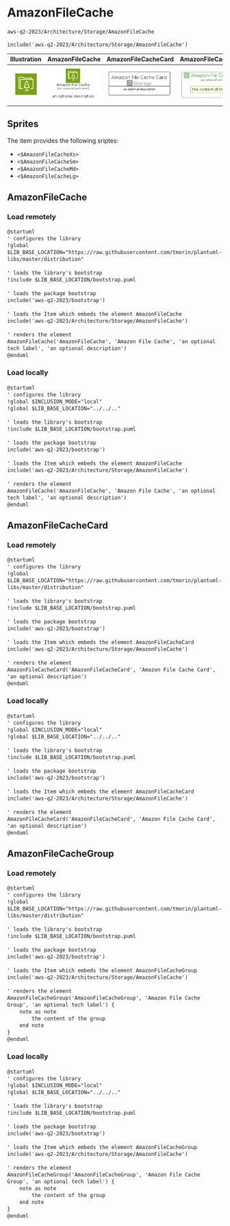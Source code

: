 # AmazonFileCache


```text
aws-q2-2023/Architecture/Storage/AmazonFileCache
```

```text
include('aws-q2-2023/Architecture/Storage/AmazonFileCache')
```



| Illustration | AmazonFileCache | AmazonFileCacheCard | AmazonFileCacheGroup |
| :---: | :---: | :---: | :---: |
| ![illustration for Illustration](../../../aws-q2-2023/Architecture/Storage/AmazonFileCache.png) | ![illustration for AmazonFileCache](../../../aws-q2-2023/Architecture/Storage/AmazonFileCache.Local.png) | ![illustration for AmazonFileCacheCard](../../../aws-q2-2023/Architecture/Storage/AmazonFileCacheCard.Local.png) | ![illustration for AmazonFileCacheGroup](../../../aws-q2-2023/Architecture/Storage/AmazonFileCacheGroup.Local.png) |



## Sprites
The item provides the following sriptes:

- `<$AmazonFileCacheXs>`
- `<$AmazonFileCacheSm>`
- `<$AmazonFileCacheMd>`
- `<$AmazonFileCacheLg>`





## AmazonFileCache

### Load remotely
```plantuml
@startuml
' configures the library
!global $LIB_BASE_LOCATION="https://raw.githubusercontent.com/tmorin/plantuml-libs/master/distribution"

' loads the library's bootstrap
!include $LIB_BASE_LOCATION/bootstrap.puml

' loads the package bootstrap
include('aws-q2-2023/bootstrap')

' loads the Item which embeds the element AmazonFileCache
include('aws-q2-2023/Architecture/Storage/AmazonFileCache')

' renders the element
AmazonFileCache('AmazonFileCache', 'Amazon File Cache', 'an optional tech label', 'an optional description')
@enduml
```

### Load locally
```plantuml
@startuml
' configures the library
!global $INCLUSION_MODE="local"
!global $LIB_BASE_LOCATION="../../.."

' loads the library's bootstrap
!include $LIB_BASE_LOCATION/bootstrap.puml

' loads the package bootstrap
include('aws-q2-2023/bootstrap')

' loads the Item which embeds the element AmazonFileCache
include('aws-q2-2023/Architecture/Storage/AmazonFileCache')

' renders the element
AmazonFileCache('AmazonFileCache', 'Amazon File Cache', 'an optional tech label', 'an optional description')
@enduml
```

## AmazonFileCacheCard

### Load remotely
```plantuml
@startuml
' configures the library
!global $LIB_BASE_LOCATION="https://raw.githubusercontent.com/tmorin/plantuml-libs/master/distribution"

' loads the library's bootstrap
!include $LIB_BASE_LOCATION/bootstrap.puml

' loads the package bootstrap
include('aws-q2-2023/bootstrap')

' loads the Item which embeds the element AmazonFileCacheCard
include('aws-q2-2023/Architecture/Storage/AmazonFileCache')

' renders the element
AmazonFileCacheCard('AmazonFileCacheCard', 'Amazon File Cache Card', 'an optional description')
@enduml
```

### Load locally
```plantuml
@startuml
' configures the library
!global $INCLUSION_MODE="local"
!global $LIB_BASE_LOCATION="../../.."

' loads the library's bootstrap
!include $LIB_BASE_LOCATION/bootstrap.puml

' loads the package bootstrap
include('aws-q2-2023/bootstrap')

' loads the Item which embeds the element AmazonFileCacheCard
include('aws-q2-2023/Architecture/Storage/AmazonFileCache')

' renders the element
AmazonFileCacheCard('AmazonFileCacheCard', 'Amazon File Cache Card', 'an optional description')
@enduml
```

## AmazonFileCacheGroup

### Load remotely
```plantuml
@startuml
' configures the library
!global $LIB_BASE_LOCATION="https://raw.githubusercontent.com/tmorin/plantuml-libs/master/distribution"

' loads the library's bootstrap
!include $LIB_BASE_LOCATION/bootstrap.puml

' loads the package bootstrap
include('aws-q2-2023/bootstrap')

' loads the Item which embeds the element AmazonFileCacheGroup
include('aws-q2-2023/Architecture/Storage/AmazonFileCache')

' renders the element
AmazonFileCacheGroup('AmazonFileCacheGroup', 'Amazon File Cache Group', 'an optional tech label') {
    note as note
        the content of the group
    end note
}
@enduml
```

### Load locally
```plantuml
@startuml
' configures the library
!global $INCLUSION_MODE="local"
!global $LIB_BASE_LOCATION="../../.."

' loads the library's bootstrap
!include $LIB_BASE_LOCATION/bootstrap.puml

' loads the package bootstrap
include('aws-q2-2023/bootstrap')

' loads the Item which embeds the element AmazonFileCacheGroup
include('aws-q2-2023/Architecture/Storage/AmazonFileCache')

' renders the element
AmazonFileCacheGroup('AmazonFileCacheGroup', 'Amazon File Cache Group', 'an optional tech label') {
    note as note
        the content of the group
    end note
}
@enduml
```


